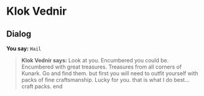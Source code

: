 # Klok Vednir


## Dialog

**You say:** `Hail`



>**Klok Vednir says:** Look at you.  Encumbered you could be.  Encumbered with great treasures.  Treasures from all corners of Kunark.  Go and find them. but first you will need to outfit yourself with packs of fine craftsmanship.  Lucky for you. that is what I do best... craft packs.
end





